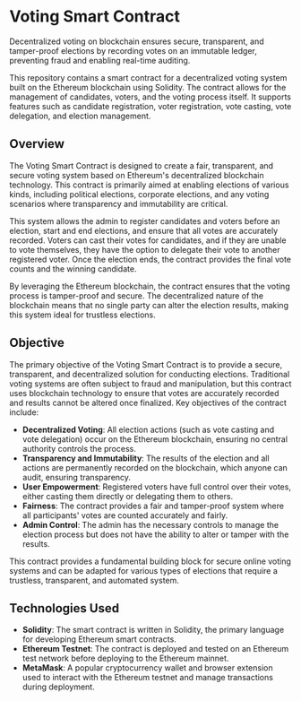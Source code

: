 # Voting Smart Contract
Decentralized voting on blockchain ensures secure, transparent, and tamper-proof elections by recording votes on an immutable ledger, preventing fraud and enabling real-time auditing.

This repository contains a smart contract for a decentralized voting system built on the Ethereum blockchain using Solidity. The contract allows for the management of candidates, voters, and the voting process itself. It supports features such as candidate registration, voter registration, vote casting, vote delegation, and election management.

## Overview

The Voting Smart Contract is designed to create a fair, transparent, and secure voting system based on Ethereum's decentralized blockchain technology. This contract is primarily aimed at enabling elections of various kinds, including political elections, corporate elections, and any voting scenarios where transparency and immutability are critical.

This system allows the admin to register candidates and voters before an election, start and end elections, and ensure that all votes are accurately recorded. Voters can cast their votes for candidates, and if they are unable to vote themselves, they have the option to delegate their vote to another registered voter. Once the election ends, the contract provides the final vote counts and the winning candidate.

By leveraging the Ethereum blockchain, the contract ensures that the voting process is tamper-proof and secure. The decentralized nature of the blockchain means that no single party can alter the election results, making this system ideal for trustless elections.

## Objective

The primary objective of the Voting Smart Contract is to provide a secure, transparent, and decentralized solution for conducting elections. Traditional voting systems are often subject to fraud and manipulation, but this contract uses blockchain technology to ensure that votes are accurately recorded and results cannot be altered once finalized. Key objectives of the contract include:

- **Decentralized Voting**: All election actions (such as vote casting and vote delegation) occur on the Ethereum blockchain, ensuring no central authority controls the process.
- **Transparency and Immutability**: The results of the election and all actions are permanently recorded on the blockchain, which anyone can audit, ensuring transparency.
- **User Empowerment**: Registered voters have full control over their votes, either casting them directly or delegating them to others.
- **Fairness**: The contract provides a fair and tamper-proof system where all participants' votes are counted accurately and fairly.
- **Admin Control**: The admin has the necessary controls to manage the election process but does not have the ability to alter or tamper with the results.

This contract provides a fundamental building block for secure online voting systems and can be adapted for various types of elections that require a trustless, transparent, and automated system.

## Technologies Used

- **Solidity**: The smart contract is written in Solidity, the primary language for developing Ethereum smart contracts.
- **Ethereum Testnet**: The contract is deployed and tested on an Ethereum test network before deploying to the Ethereum mainnet.
- **MetaMask**: A popular cryptocurrency wallet and browser extension used to interact with the Ethereum testnet and manage transactions during deployment.
